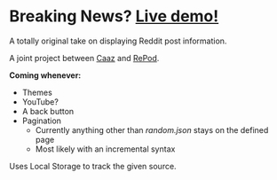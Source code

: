 # Breaking News? [Live demo!](https://repod.github.io/news/)
A totally original take on displaying Reddit post information.

A joint project between [Caaz](https://github.com/Caaz) and [RePod](https://github.com/RePod).

**Coming whenever:**
 - Themes
 - YouTube?
 - A back button
 - Pagination
   - Currently anything other than *random.json* stays on the defined page
   - Most likely with an incremental syntax

Uses Local Storage to track the given source.
